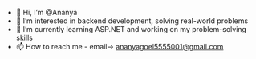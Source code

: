 - 👋 Hi, I’m @Ananya
- 👀 I’m interested in backend development, solving real-world  problems 
- 🌱 I’m currently learning ASP.NET and working on my problem-solving skills
- 📫 How to reach me - email-> ananyagoel5555001@gmail.com

<!---
guddoA/guddoA is a ✨ special ✨ repository because its `README.md` (this file) appears on your GitHub profile.
You can click the Preview link to take a look at your changes.
--->

